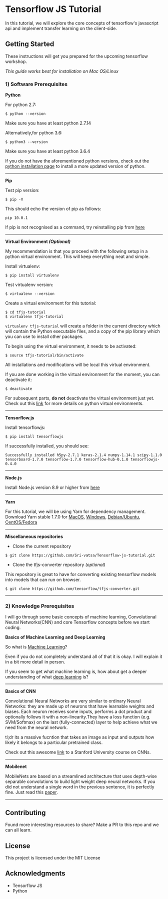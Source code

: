 # Tensorflow JS Tutorial

In this tutorial, we will explore the core concepts of tensorflow's javascript api and implement transfer learning on the client-side.

## Getting Started

These instructions will get you prepared for the upcoming tensorflow workshop. 

_This guide works best for installation on Mac OS/Linux_

### 1) Software Prerequisites

**Python** 

For python 2.7:
```
$ python --version
```
Make sure you have at least python 2.7.14

Alternatively,for python 3.6:
```
$ python3 --version
```
Make sure you have at least python 3.6.4

If you do not have the aforementioned python versions, check out the [python installation page](https://www.python.org/downloads) to install a more updated version of python.

---

**Pip**

Test pip version:
```
$ pip -V
```
This should echo the version of pip as follows:

```
pip 10.0.1
```
If pip is not recognised as a command, try reinstalling pip from [here](https://pip.pypa.io/en/stable/installing/)

---
**Virtual Environment _(Optional)_**

My recommendation is that you proceed with the following setup in a python virtual environment. This will keep everything neat and simple.

Install virtualenv:
```
$ pip install virtualenv
```
Test virtualenv version:
```
$ virtualenv --version
```

Create a virtual environment for this tutorial:
```
$ cd tfjs-tutorial
$ virtualenv tfjs-tutorial
```
```virtualenv tfjs-tutorial``` will create a folder in the current directory which will contain the Python executable files, and a copy of the pip library which you can use to install other packages. 

To begin using the virtual environment, it needs to be activated:
```
$ source tfjs-tutorial/bin/activate
```

All installations and modifications will be local this virtual environment. 

If you are done working in the virtual environment for the moment, you can deactivate it:
```
$ deactivate
```

For subsequent parts, __do not__ deactivate the virtual environment just yet. Check out this [link](http://docs.python-guide.org/en/latest/dev/virtualenvs/#lower-level-virtualenv) for more details on python virtual environments.

---

**Tensorflow.js**

Install tensorflowjs:
```
$ pip install tensorflowjs
```
If successfully installed, you should see:
```
Successfully installed h5py-2.7.1 keras-2.1.4 numpy-1.14.1 scipy-1.1.0 tensorboard-1.7.0 tensorflow-1.7.0 tensorflow-hub-0.1.0 tensorflowjs-0.4.0
```
---

**Node.js**

Install Node.js version 8.9 or higher from [here](https://nodejs.org/en/)

---

**Yarn**

For this tutorial, we will be using Yarn for dependency management. Download Yarn stable 1.7.0 for [MacOS](https://yarnpkg.com/lang/en/docs/install/#mac-stable), [Windows](https://yarnpkg.com/lang/en/docs/install/#windows-stable), [Debian/Ubuntu](https://yarnpkg.com/lang/en/docs/install/#debian-stable), [CentOS/Fedora](https://yarnpkg.com/lang/en/docs/install/#centos-stable) 

---

**Miscellaneous repositories**

* Clone the current repository

```
$ git clone https://github.com/Sri-vatsa/Tensorflow-js-tutorial.git

```

* Clone the tfjs-converter repository _(optional)_

This repository is great to have for converting existing tensorflow models into models that can run on browser.

```
$ git clone https://github.com/tensorflow/tfjs-converter.git
```

---

### 2) Knowledge Prerequisites

I will go through some basic concepts of machine learning, Convolutional Neural Networks(CNN) and core Tensorflow concepts before we start coding.

**Basics of Machine Learning and Deep Learning**

So what is [Machine Learning](https://www.digitalocean.com/community/tutorials/an-introduction-to-machine-learning)?

Even if you do not completely understand all of that it is okay. I will explain it in a bit more detail in person.

If you seem to get what machine learning is, how about get a deeper understanding of what [deep learning](https://machinelearningmastery.com/what-is-deep-learning/) is?

***

**Basics of CNN**

Convolutional Neural Networks are very similar to ordinary Neural Networks: they are made up of neurons that have learnable weights and biases. Each neuron receives some inputs, performs a dot product and optionally follows it with a non-linearity.They have a loss function (e.g. SVM/Softmax) on the last (fully-connected) layer to help achieve what we need from the neural network.

tl;dr its a massive fucntion that takes an image as input and outputs how likely it belongs to a particular pretrained class.

Check out this awesome [link](http://cs231n.github.io/convolutional-networks/) to a Stanford University course on CNNs.

***

**Mobilenet**

MobileNets are based on a streamlined architecture that uses depth-wise separable convolutions to build light weight deep neural networks. If you did not understand a single word in the previous sentence, it is perfectly fine. Just read this [paper](https://arxiv.org/abs/1704.04861).

***

## Contributing

Found more interesting resources to share? Make a PR to this repo and we can all learn.

## License

This project is licensed under the MIT License

## Acknowledgments

* Tensorflow JS
* Python
 